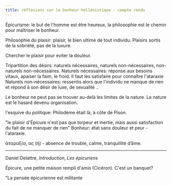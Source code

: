 ```yaml
---
title: réflexions sur le bonheur hellénistique - compte rendu
---
```


Épicurisme: le but de l'homme est être heureux, la philosophie est le chemin pour maîtriser le bonheur.

Philosophie du plaisir: plaisir, le bien ultime de tout individu.
Plaisirs sortis de la sobriété, pas de la luxure.

Chercher le plaisir pour eviter la douleur. 

Tripartition des désirs: naturels nécessaires, naturels non-nécessaires, non-naturels non-nécessaires.
Naturels nécessaires: réponse aux besoins vitaux, apaiser la faim, le froid. Il faut les satisfaire pour connaître l'ataraxie
Naturels non-nécessaires: ressentis alors que l'individu ne manque de rien et répond à son désir de luxe, de sexualité ..

Le bonheur ne peut pas se trouver au-delà les limites de la nature. 
La nature est le hasard devenu organisation.

l'esquive du politique: Philodème était là, à côte de Pison. 

"le plaisir d'Épicure n'est pas que torpeur et inertie, mais aussi satisfaction du fait de ne manquer de rien"
Bonheur: état sans douleur et peur - l'ataraxie.

ἀταραξία, ας (ἡ) - absence de trouble, calme, tranquillité d’âme.

---

Daniel Delattre, *Introduction*, *Les épicuriens*

Épicure, une petite maison rempli d'amis (Cicéron). C'est un banquet?

"La pensée épicurienne est militante
